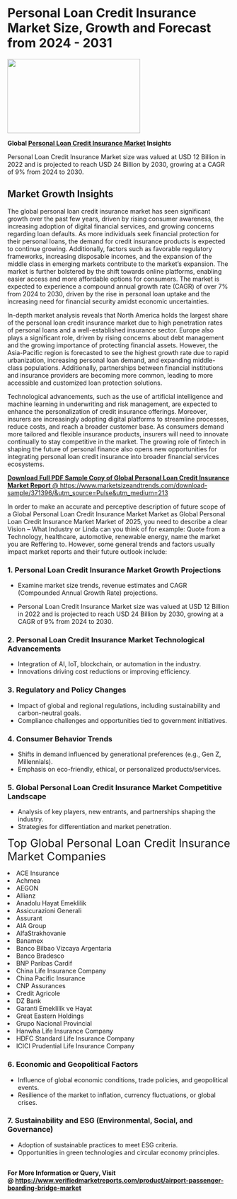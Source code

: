 <H1>Personal Loan Credit Insurance Market Size, Growth and Forecast from 2024 - 2031</H1><img class="aligncenter size-medium wp-image-584254" src="https://thirdeyenews.in/wp-content/uploads/2024/09/Global-Market-Research-300x168.jpeg" alt="" width="300" height="168" /><p><strong>Global&nbsp;<a href="https://www.marketsizeandtrends.com/download-sample/371396/&amp;utm_source=Pulse&amp;utm_medium=213">Personal Loan Credit Insurance Market</a> Insights</strong></p><p>Personal Loan Credit Insurance Market size was valued at USD 12 Billion in 2022 and is projected to reach USD 24 Billion by 2030, growing at a CAGR of 9% from 2024 to 2030.</p><p><h2>Market Growth Insights</h2> <p>The global personal loan credit insurance market has seen significant growth over the past few years, driven by rising consumer awareness, the increasing adoption of digital financial services, and growing concerns regarding loan defaults. As more individuals seek financial protection for their personal loans, the demand for credit insurance products is expected to continue growing. Additionally, factors such as favorable regulatory frameworks, increasing disposable incomes, and the expansion of the middle class in emerging markets contribute to the market’s expansion. The market is further bolstered by the shift towards online platforms, enabling easier access and more affordable options for consumers. The market is expected to experience a compound annual growth rate (CAGR) of over 7% from 2024 to 2030, driven by the rise in personal loan uptake and the increasing need for financial security amidst economic uncertainties.</p> <p><a href="#"></a></p> <p>In-depth market analysis reveals that North America holds the largest share of the personal loan credit insurance market due to high penetration rates of personal loans and a well-established insurance sector. Europe also plays a significant role, driven by rising concerns about debt management and the growing importance of protecting financial assets. However, the Asia-Pacific region is forecasted to see the highest growth rate due to rapid urbanization, increasing personal loan demand, and expanding middle-class populations. Additionally, partnerships between financial institutions and insurance providers are becoming more common, leading to more accessible and customized loan protection solutions.</p> <p>Technological advancements, such as the use of artificial intelligence and machine learning in underwriting and risk management, are expected to enhance the personalization of credit insurance offerings. Moreover, insurers are increasingly adopting digital platforms to streamline processes, reduce costs, and reach a broader customer base. As consumers demand more tailored and flexible insurance products, insurers will need to innovate continually to stay competitive in the market. The growing role of fintech in shaping the future of personal finance also opens new opportunities for integrating personal loan credit insurance into broader financial services ecosystems.</p> <p><a href="#"></p><p><span class=""><strong>Download Full PDF Sample Copy of Global Personal Loan Credit Insurance Market Report</strong> @ <a href="https://www.marketsizeandtrends.com/download-sample/371396/&amp;utm_source=Pulse&amp;utm_medium=213" target="_blank">https://www.marketsizeandtrends.com/download-sample/371396/&amp;utm_source=Pulse&amp;utm_medium=213</a></span></p><p>In order to make an accurate and perceptive description of future scope of a Global&nbsp;Personal Loan Credit Insurance Market Market as Global&nbsp;Personal Loan Credit Insurance Market Market of 2025, you need to describe a clear Vision &ndash; What Industry or Linda can you think of for example: Quote from a Technology, healthcare, automotive, renewable energy, name the market you are Reffering to. However, some general trends and factors usually impact market reports and their future outlook include:</p><h3>1.&nbsp;<strong>Personal Loan Credit Insurance Market Growth Projections</strong></h3><ul><li>Examine market size trends, revenue estimates and CAGR (Compounded Annual Growth Rate) projections.</li><li><p>Personal Loan Credit Insurance Market size was valued at USD 12 Billion in 2022 and is projected to reach USD 24 Billion by 2030, growing at a CAGR of 9% from 2024 to 2030.</p></li></ul><h3>2.&nbsp;<strong>Personal Loan Credit Insurance Market Technological Advancements</strong></h3><ul><li>Integration of AI, IoT, blockchain, or automation in the industry.</li><li>Innovations driving cost reductions or improving efficiency.</li></ul><h3>3.&nbsp;<strong>Regulatory and Policy Changes</strong></h3><ul><li>Impact of global and regional regulations, including sustainability and carbon-neutral goals.</li><li>Compliance challenges and opportunities tied to government initiatives.</li></ul><h3>4.&nbsp;<strong>Consumer Behavior Trends</strong></h3><ul><li>Shifts in demand influenced by generational preferences (e.g., Gen Z, Millennials).</li><li>Emphasis on eco-friendly, ethical, or personalized products/services.</li></ul><h3>5.&nbsp;<strong>Global Personal Loan Credit Insurance Market Competitive Landscape</strong></h3><ul><li>Analysis of key players, new entrants, and partnerships shaping the industry.</li><li>Strategies for differentiation and market penetration.</li></ul><p data-pm-slice="1 1 []"><span style="color: inherit; font-family: inherit; font-size: 25px;">Top Global Personal Loan Credit Insurance Market Companies</span></p><div class="" data-test-id=""><p><li>ACE Insurance</li><li> Achmea</li><li> AEGON</li><li> Allianz</li><li> Anadolu Hayat Emeklilik</li><li> Assicurazioni Generali</li><li> Assurant</li><li> AIA Group</li><li> AlfaStrakhovanie</li><li> Banamex</li><li> Banco Bilbao Vizcaya Argentaria</li><li> Banco Bradesco</li><li> BNP Paribas Cardif</li><li> China Life Insurance Company</li><li> China Pacific Insurance</li><li> CNP Assurances</li><li> Credit Agricole</li><li> DZ Bank</li><li> Garanti Emeklilik ve Hayat</li><li> Great Eastern Holdings</li><li> Grupo Nacional Provincial</li><li> Hanwha Life Insurance Company</li><li> HDFC Standard Life Insurance Company</li><li> ICICI Prudential Life Insurance Company</li></p></div><h3>6.&nbsp;<strong>Economic and Geopolitical Factors</strong></h3><ul><li>Influence of global economic conditions, trade policies, and geopolitical events.</li><li>Resilience of the market to inflation, currency fluctuations, or global crises.</li></ul><h3>7.&nbsp;<strong>Sustainability and ESG (Environmental, Social, and Governance)</strong></h3><ul><li>Adoption of sustainable practices to meet ESG criteria.</li><li>Opportunities in green technologies and circular economy principles.</li></ul><h2><strong style="font-size: 14px;">For More Information or Query, Visit @&nbsp;</strong><a style="background-color: #ffffff; font-size: 14px;" href="https://www.marketsizeandtrends.com/report/personal-loan-credit-insurance-market/" target="_blank">https://www.verifiedmarketreports.com/product/airport-passenger-boarding-bridge-market</a></h2>
